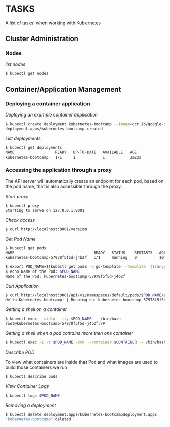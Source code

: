 # TASKS  

A list of tasks' when working with Kubernetes

## Cluster Administration

### Nodes

_list nodes_

```bash
$ kubectl get nodes
```

## Container/Application Management

### Deploying a container application

_Deploying an example container application_

```bash
$ kubectl create deployment kubernetes-bootcamp --image=gcr.io/google-samples/kubernetes-bootcamp:v1
deployment.apps/kubernetes-bootcamp created
```
_List deployments_

```bash
$ kubectl get deployments
NAME                  READY   UP-TO-DATE   AVAILABLE   AGE
kubernetes-bootcamp   1/1     1            1           3m22s
```

### Accessing the application through a proxy

The API server will automatically create an endpoint for each pod, based on the pod name, that is also accessible through the proxy.

_Start proxy_

```bash
$ kubectl proxy
Starting to serve on 127.0.0.1:8001
```

_Check access_

```bash
$ curl http://localhost:8001/version
```

_Get Pod Name_

```bash
$ kubectl get pods
NAME                                   READY   STATUS    RESTARTS   AGE
kubernetes-bootcamp-57978f5f5d-j4b2f   1/1     Running   0          10m

$ export POD_NAME=$(kubectl get pods -o go-template --template '{{range .items}}{{.metadata.name}}{{"\n"}}{{end}}')
$ echo Name of the Pod: $POD_NAME
Name of the Pod: kubernetes-bootcamp-57978f5f5d-j4b2f
```

_Curl Application_

```bash
$ curl http://localhost:8001/api/v1/namespaces/default/pods/$POD_NAME/proxy
Hello Kubernetes bootcamp! | Running on: kubernetes-bootcamp-57978f5f5d-j4b2 | v=1
```

_Getting a shell on a container_

```bash
$ kubectl exec --stdin --tty $POD_NAME -- /bin/bash
root@kubernetes-bootcamp-57978f5f5d-j4b2f:/# 
```

_Getting a shell when a pod contains more then one container_
```bash
$ kubectl exec -i -t $POD_NAME -pod --container $CONTAINER -- /bin/bash
```

_Describe POD_

To view what containers are inside that Pod and what images are used to build those containers we run 
```bash
$ kubectl describe pods
```

_View Container Logs_

```bash
$ kubectl logs $POD_NAME
```

_Removing a deployment_

```bash
$ kubectl delete deployment.apps/kubernetes-bootcampdeployment.apps
"kubernetes-bootcamp" deleted
```
